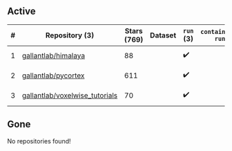 ## Active
| # | Repository (3) | Stars (769) | Dataset | `run` (3) | `containers-run` | Last Modified |
| --- | --- | --- | --- | --- | --- | --- |
| 1 | [gallantlab/himalaya](https://github.com/gallantlab/himalaya) | 88 |  | :heavy_check_mark: |  | 2024-12-09 19:02:11+00:00 |
| 2 | [gallantlab/pycortex](https://github.com/gallantlab/pycortex) | 611 |  | :heavy_check_mark: |  | 2025-02-07 22:01:13+00:00 |
| 3 | [gallantlab/voxelwise_tutorials](https://github.com/gallantlab/voxelwise_tutorials) | 70 |  | :heavy_check_mark: |  | 2024-11-18 18:02:34+00:00 |

## Gone
No repositories found!
